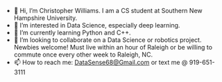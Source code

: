 - 👋 Hi, I’m Christopher Williams. I am a CS student at Southern New Hampshire University.
- 👀 I’m interested in Data Science, especially deep learning.
- 🌱 I’m currently learning Python and C++.
- 💞️ I’m looking to collaborate on a Data Science or robotics project. Newbies welcome! Must live within an hour of Raleigh or be willing to commute once every other week to Raleigh, NC.
- 📫 How to reach me:  DataSense68@Gmail.com or text me @ 919-651-3111

<!---
encore488/encore488 is a ✨ special ✨ repository because its `README.md` (this file) appears on your GitHub profile.
You can click the Preview link to take a look at your changes.
--->
